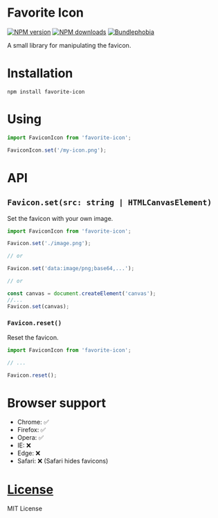 Favorite Icon
=============

[![NPM version](https://img.shields.io/npm/v/favorite-icon.svg?style=flat)](https://www.npmjs.com/package/favorite-icon)
[![NPM downloads](https://img.shields.io/npm/dm/favorite-icon.svg?style=flat)](https://www.npmjs.com/package/favorite-icon)
[![Bundlephobia](https://badgen.net/bundlephobia/minzip/favorite-icon)](https://bundlephobia.com/result?p=favorite-icon)

A small library for manipulating the favicon.

# Installation
`npm install favorite-icon`

# Using
```js
import FaviconIcon from 'favorite-icon';

FaviconIcon.set('/my-icon.png');
```

# API

## `Favicon.set(src: string | HTMLCanvasElement)`
Set the favicon with your own image.

```js
import FaviconIcon from 'favorite-icon';

Favicon.set('./image.png');

// or

Favicon.set('data:image/png;base64,...');

// or

const canvas = document.createElement('canvas');
//...
Favicon.set(canvas);
```

### `Favicon.reset()`
Reset the favicon.

```js
import FaviconIcon from 'favorite-icon';

// ...

Favicon.reset();
```

# Browser support
- Chrome: ✅
- Firefox: ✅
- Opera: ✅
- IE: ❌
- Edge: ❌
- Safari: ❌ (Safari hides favicons)

# [License](./LICENSE)
MIT License
